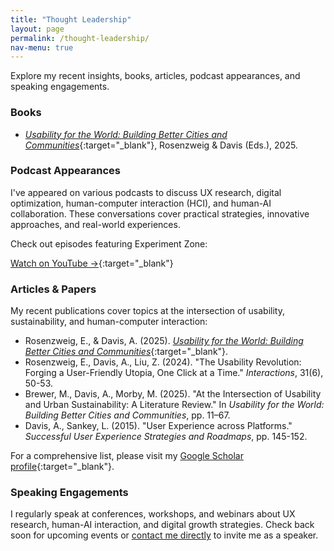 ```yaml
---
title: "Thought Leadership"
layout: page
permalink: /thought-leadership/
nav-menu: true
---
```


Explore my recent insights, books, articles, podcast appearances, and speaking engagements.

### **Books**

- [_Usability for the World: Building Better Cities and Communities_](https://usabilityfortheworld.com){:target="_blank"}, Rosenzweig & Davis (Eds.), 2025.

### **Podcast Appearances**

I've appeared on various podcasts to discuss UX research, digital optimization, human-computer interaction (HCI), and human-AI collaboration. These conversations cover practical strategies, innovative approaches, and real-world experiences.

Check out episodes featuring Experiment Zone:

[Watch on YouTube →](https://www.youtube.com/watch?v=TNoYlisahCU&list=PLoMf7noumBKtiextuMdtBqrAx6qkDiAWn){:target="_blank"}

### **Articles & Papers**

My recent publications cover topics at the intersection of usability, sustainability, and human-computer interaction:

- Rosenzweig, E., & Davis, A. (2025). [_Usability for the World: Building Better Cities and Communities_](https://usabilityfortheworld.com){:target="_blank"}.
- Rosenzweig, E., Davis, A., Liu, Z. (2024). "The Usability Revolution: Forging a User-Friendly Utopia, One Click at a Time." _Interactions_, 31(6), 50-53.
- Brewer, M., Davis, A., Morby, M. (2025). "At the Intersection of Usability and Urban Sustainability: A Literature Review." In _Usability for the World: Building Better Cities and Communities_, pp. 11–67.
- Davis, A., Sankey, L. (2015). "User Experience across Platforms." _Successful User Experience Strategies and Roadmaps_, pp. 145-152.

For a comprehensive list, please visit my [Google Scholar profile](https://scholar.google.com/citations?user=Y8HWnxoAAAAJ){:target="_blank"}.

### **Speaking Engagements**

I regularly speak at conferences, workshops, and webinars about UX research, human-AI interaction, and digital growth strategies. Check back soon for upcoming events or [contact me directly](/contact/) to invite me as a speaker.
